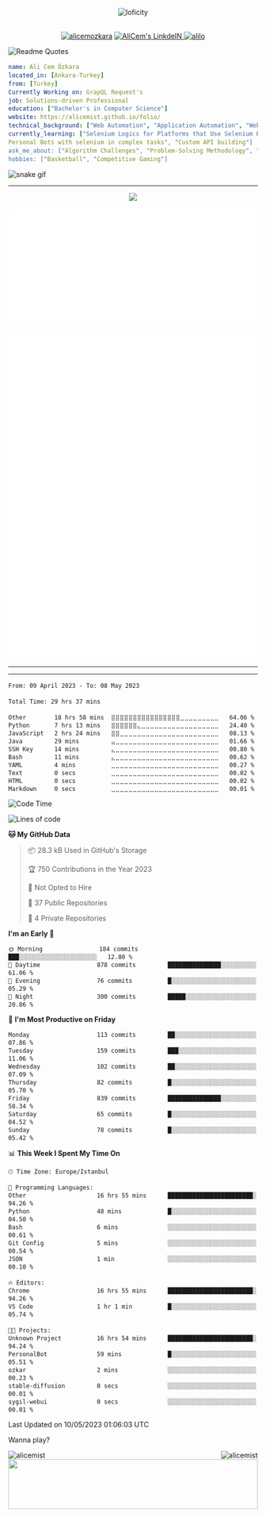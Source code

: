 <p align="center">
<img alt="loficity" width="800px" src="https://github.com/HyunCafe/HyunCafe/raw/main/assests/loficity.gif"</img>
</p>
<p align="center">
<br/>
  <a href="https://www.buymeacoffee.com/alicemozkara"> <img src="https://cdn.buymeacoffee.com/buttons/v2/default-yellow.png" height="50" width="210" alt="alicemozkara" /></a>
<a href="https://www.linkedin.com/in/ali-cem-oz/">
  <img alt="AliCem's LinkdeIN" width="40px" src="https://user-images.githubusercontent.com/43545812/144035037-0f415fc7-9f96-4517-a370-ccc6e78a714b.png" />
  
</a>
<a href="https://www.leetcode.com/alilo" target="blank"><img src="https://raw.githubusercontent.com/rahuldkjain/github-profile-readme-generator/master/src/images/icons/Social/leet-code.svg" alt="alilo"  width="30px" /></a>

<br>
  
</p>

 ![Readme Quotes](https://quotes-github-readme.vercel.app/api?type=horizontal&theme=nord) 
  




```yaml
name: Ali Cem Özkara
located_in: [Ankara-Turkey]
from: [Turkey]
Currently Working on: GrapQL Request's
job: Solutions-driven Professional
education: ["Bachelor's in Computer Science"]
website: https://alicemist.github.io/folio/
technical_background: ["Web Automation", "Application Automation", "Web Technologies", "Cloud Technologies", "NLP Techniques"]
currently_learning: ["Selenium Logics for Platforms that Use Selenium Backend", 
Personal Bots with selenium in complex tasks", "Custom API building"]
ask_me_about: ["Algorithm Challenges", "Problem-Solving Methodology", "Python", "Node.js", "React.js", "TypeScript","LeetCode"]
hobbies: ["Basketball", "Competitive Gaming"]
```

![snake gif](https://github.com/alicemist/alicemist/blob/output/github-contribution-grid-snake.svg)
<hr>
<p align="center">
  <img alig src="https://github-profile-trophy.vercel.app/?username=alicemist&column=6&rank=SSS,SS,S,AAA,AA,A,B,C" />
</p>



![Metrics](https://raw.githubusercontent.com/alicemist/alicemist/main/github-metrics.svg)

![Metrics](https://raw.githubusercontent.com/alicemist/alicemist/main/metrics.plugin.habits.charts.svg)
![Metrics](https://raw.githubusercontent.com/alicemist/alicemist/main/metrics.plugin.leetcode.svg)
<hr>

<hr>

<!--START_SECTION:WAKA-->

```text
From: 09 April 2023 - To: 08 May 2023

Total Time: 29 hrs 37 mins

Other        18 hrs 58 mins  ⣿⣿⣿⣿⣿⣿⣿⣿⣿⣿⣿⣿⣿⣿⣿⣿⣀⣀⣀⣀⣀⣀⣀⣀⣀   64.06 %
Python       7 hrs 13 mins   ⣿⣿⣿⣿⣿⣿⣄⣀⣀⣀⣀⣀⣀⣀⣀⣀⣀⣀⣀⣀⣀⣀⣀⣀⣀   24.40 %
JavaScript   2 hrs 24 mins   ⣿⣿⣀⣀⣀⣀⣀⣀⣀⣀⣀⣀⣀⣀⣀⣀⣀⣀⣀⣀⣀⣀⣀⣀⣀   08.13 %
Java         29 mins         ⣤⣀⣀⣀⣀⣀⣀⣀⣀⣀⣀⣀⣀⣀⣀⣀⣀⣀⣀⣀⣀⣀⣀⣀⣀   01.66 %
SSH Key      14 mins         ⣄⣀⣀⣀⣀⣀⣀⣀⣀⣀⣀⣀⣀⣀⣀⣀⣀⣀⣀⣀⣀⣀⣀⣀⣀   00.80 %
Bash         11 mins         ⣄⣀⣀⣀⣀⣀⣀⣀⣀⣀⣀⣀⣀⣀⣀⣀⣀⣀⣀⣀⣀⣀⣀⣀⣀   00.62 %
YAML         4 mins          ⣀⣀⣀⣀⣀⣀⣀⣀⣀⣀⣀⣀⣀⣀⣀⣀⣀⣀⣀⣀⣀⣀⣀⣀⣀   00.27 %
Text         0 secs          ⣀⣀⣀⣀⣀⣀⣀⣀⣀⣀⣀⣀⣀⣀⣀⣀⣀⣀⣀⣀⣀⣀⣀⣀⣀   00.02 %
HTML         0 secs          ⣀⣀⣀⣀⣀⣀⣀⣀⣀⣀⣀⣀⣀⣀⣀⣀⣀⣀⣀⣀⣀⣀⣀⣀⣀   00.02 %
Markdown     0 secs          ⣀⣀⣀⣀⣀⣀⣀⣀⣀⣀⣀⣀⣀⣀⣀⣀⣀⣀⣀⣀⣀⣀⣀⣀⣀   00.01 %
```

<!--END_SECTION:WAKA-->
<!--START_SECTION:time-->
![Code Time](http://img.shields.io/badge/Code%20Time-29%20hrs%2037%20mins-blue)

![Lines of code](https://img.shields.io/badge/From%20Hello%20World%20I%27ve%20Written-2.4%20million%20lines%20of%20code-blue)

**🐱 My GitHub Data** 

> 📦 28.3 kB Used in GitHub's Storage 
 > 
> 🏆 750 Contributions in the Year 2023
 > 
> 🚫 Not Opted to Hire
 > 
> 📜 37 Public Repositories 
 > 
> 🔑 4 Private Repositories 
 > 
**I'm an Early 🐤** 

```text
🌞 Morning                184 commits         ███░░░░░░░░░░░░░░░░░░░░░░   12.80 % 
🌆 Daytime                878 commits         ███████████████░░░░░░░░░░   61.06 % 
🌃 Evening                76 commits          █░░░░░░░░░░░░░░░░░░░░░░░░   05.29 % 
🌙 Night                  300 commits         █████░░░░░░░░░░░░░░░░░░░░   20.86 % 
```
📅 **I'm Most Productive on Friday** 

```text
Monday                   113 commits         ██░░░░░░░░░░░░░░░░░░░░░░░   07.86 % 
Tuesday                  159 commits         ███░░░░░░░░░░░░░░░░░░░░░░   11.06 % 
Wednesday                102 commits         ██░░░░░░░░░░░░░░░░░░░░░░░   07.09 % 
Thursday                 82 commits          █░░░░░░░░░░░░░░░░░░░░░░░░   05.70 % 
Friday                   839 commits         ███████████████░░░░░░░░░░   58.34 % 
Saturday                 65 commits          █░░░░░░░░░░░░░░░░░░░░░░░░   04.52 % 
Sunday                   78 commits          █░░░░░░░░░░░░░░░░░░░░░░░░   05.42 % 
```


📊 **This Week I Spent My Time On** 

```text
🕑︎ Time Zone: Europe/Istanbul

💬 Programming Languages: 
Other                    16 hrs 55 mins      ████████████████████████░   94.26 % 
Python                   48 mins             █░░░░░░░░░░░░░░░░░░░░░░░░   04.50 % 
Bash                     6 mins              ░░░░░░░░░░░░░░░░░░░░░░░░░   00.61 % 
Git Config               5 mins              ░░░░░░░░░░░░░░░░░░░░░░░░░   00.54 % 
JSON                     1 min               ░░░░░░░░░░░░░░░░░░░░░░░░░   00.10 % 

🔥 Editors: 
Chrome                   16 hrs 55 mins      ████████████████████████░   94.26 % 
VS Code                  1 hr 1 min          █░░░░░░░░░░░░░░░░░░░░░░░░   05.74 % 

🐱‍💻 Projects: 
Unknown Project          16 hrs 54 mins      ████████████████████████░   94.24 % 
PersonalBot              59 mins             █░░░░░░░░░░░░░░░░░░░░░░░░   05.51 % 
ozkar                    2 mins              ░░░░░░░░░░░░░░░░░░░░░░░░░   00.23 % 
stable-diffusion         0 secs              ░░░░░░░░░░░░░░░░░░░░░░░░░   00.01 % 
sygil-webui              0 secs              ░░░░░░░░░░░░░░░░░░░░░░░░░   00.01 % 
```


 Last Updated on 10/05/2023 01:06:03 UTC
<!--END_SECTION:time-->

Wanna play?
 <div align=center>
  
<img align="left" src="https://github-readme-stats.vercel.app/api/top-langs?username=alicemist&show_icons=true&locale=en&layout=compact" alt="alicemist" />

<img align="right" src="https://github-readme-streak-stats.herokuapp.com/?user=alicemist" alt="alicemist" />
</div>
<div align=center>
  <img  height=100px width= 100% src="https://capsule-render.vercel.app/api?type=waving&color=gradient&height=60&section=footer"/>
</div>

